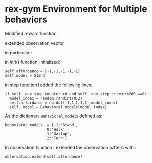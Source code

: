 # rex-gym Environment for Multiple behaviors 

Modified reward function 

extended observation vector

in particular :

in _init_() function, initialized:

```
self.affordance = [-1,-1,-1,-1,-1] 
self.model ='Stand'
```

in step function I added the following lines: 


```
if self._env_step_counter >0 and self._env_step_counter%200 ==0:
  model_index = random.randint(0,2)
  self.affordance = np.dot([1,1,1,1,1],model_index)
  self._model = Behavioral_models[model_index]
  ```
  
 As the dictionary ```Behavioral_models``` defined as: 
 
 ```
 Behavioral_models  = {-1:'Stand',
                    0:'Walk',
                    1:'Gallop',
                    2:'Turn'}
 ```
 
  In observation function I extended the observation pattern with :
  
  ```
  observation.extend(self.affordance)
  ```

